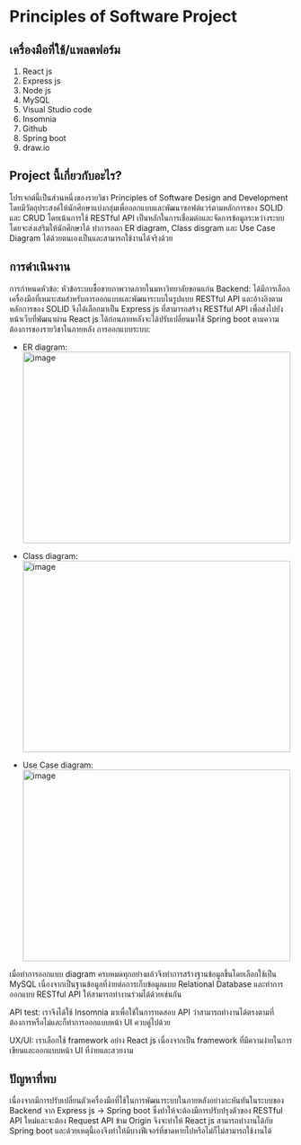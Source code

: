 # Principles of Software Project

## เครื่องมือที่ใช้/แพลตฟอร์ม
1. React js
2. Express js
3. Node js
4. MySQL
5. Visual Studio code
6. Insomnia
7. Github
8. Spring boot
9. draw.io

## Project นี้เกี่ยวกับอะไร?
โปรเจกต์นี้เป็นส่วนหนึ่งของรายวิชา Principles of Software Design and Development โดยมีวัตถุประสงค์ให้นักศึกษาแบ่งกลุ่มเพื่อออกแบบและพัฒนาซอฟต์แวร์ตามหลักการของ SOLID และ CRUD โดยเน้นการใช้ RESTful API เป็นหลักในการเชื่อมต่อและจัดการข้อมูลระหว่างระบบ โดยจะส่งเสริมให้นักศึกษาได้
ทำการออก ER diagram, Class disgram และ Use Case Diagram ได้ด้วยตนเองเป็นและสามารถใช้งานได้จริงด้วย

## การดำเนินงาน
การกำหนดหัวข้อ: หัวข้อระบบซื้อขายภาพวาดภายในมหาวิทยาลัยขอนแก่น
Backend: ได้มีการเลือกเครื่องมือที่เหมาะสมสำหรับการออกแบบและพัฒนาระบบในรูปแบบ RESTful API และอ้างอิงตามหลักการของ SOLID 
จึงได้เลือกมาเป็น Express js ที่สามารถสร้าง RESTful API เพื่อส่งไปยังหน้าเว็บที่พัฒนาผ่าน React js ได้ก่อนภายหลังจะได้ปรับเปลี่ยนมาใช้ Spring boot ตามความต้องการของรายวิชาในภายหลัง
การออกแบบระบบ: 
* ER diagram:       <img width="476" height="341" alt="image" src="https://github.com/user-attachments/assets/2feb9e79-9a78-47d1-bad1-d0ece467cfe0" />

* Class diagram:    <img width="476" height="341" alt="image" src="https://github.com/user-attachments/assets/1ad4627e-c0d1-45f5-8d18-96f908ff1f60" />

* Use Case diagram: <img width="476" height="341" alt="image" src="https://github.com/user-attachments/assets/bbbed111-3535-47d7-9de7-79e0503f8bd9" />

เมื่อทำการออกแบบ diagram ครบหมดทุกอย่างแล้วจึงทำการสร้างฐานข้อมูลขึ้นโดยเลือกใช้เป็น MySQL เนื่องจากเป็นฐานข้อมูลที่ง่ายต่อการเก็บข้อมูลแบบ Relational Database และทำการออกแบบ RESTful API ให้สามารถทำงานร่วมได้ด้วยเช่นกัน

API test: เราจึงได้ใช้ Insomnia มาเพื่อใช้ในการทดสอบ API ว่าสามารถทำงานได้ตรงตามที่ต้องการหรือไม่และก็ทำการออกแบบหน้า UI ควบคู่ไปด้วย

UX/UI: เราเลือกใช้ framework อย่าง React js เนื่องจากเป็น framework ที่มึความง่ายในการเขียนและออกแบบหน้า UI ที่ง่ายและสวยงาม

## ปัญหาที่พบ
เนื่องจากมีการปรับเปลี่ยนตัวเครื่องมือที่ใช้ในการพัฒนาระบบในภายหลังอย่างกะหันทันในระบบของ Backend จาก Express js -> Spring boot ซึ่งทำให้จะต้องมีการปรับปรุงตัวของ RESTful API ใหม่และจะต้อง Request API ข้าม Origin จึงจะทำให้ React js สามารถทำงานได้กับ Spring boot และด้วยเหตุนี้เองจึงทำให้มีบางฟีเจอร์ที่ขาดหายไปหรือไม่ก็ไม่สามารถใช้งานได้
 
